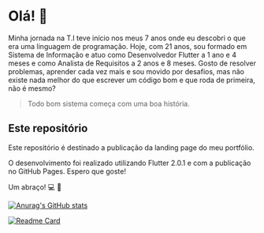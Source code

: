 # Olá! :wave:

Minha jornada na T.I teve início nos meus 7 anos onde eu descobri o que era uma linguagem de programação.
Hoje, com 21 anos, sou formado em Sistema de Informação e atuo como Desenvolvedor Flutter a 1 ano e 4 meses e como Analista de Requisitos a 2 anos e 8 meses.
Gosto de resolver problemas, aprender cada vez mais e sou movido por desafios, mas não existe nada melhor do que escrever um código bom e que roda de primeira, não é mesmo?

>Todo bom sistema começa com uma boa história.

## Este repositório

Este repositório é destinado a publicação da landing page do meu portfólio.

O desenvolvimento foi realizado utilizando Flutter 2.0.1 e com a publicação no GitHub Pages.
Espero que goste!

Um abraço! :computer: :metal:



[![Anurag's GitHub stats](https://github-readme-stats.vercel.app/api?username=mathsilva-dev&count_private=true&show_icons=true&theme=dark)](https://github.com/anuraghazra/github-readme-stats)


[![Readme Card](https://github-readme-stats.vercel.app/api/pin/?username=mathsilva-dev&repo=mathsilva-dev&theme=dark)](https://github.com/anuraghazra/github-readme-stats)
